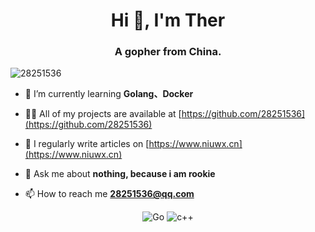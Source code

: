 <h1 align="center">Hi 👋, I'm Ther</h1>
<h3 align="center">A gopher from China.</h3>

<p align="left"> <img src="https://komarev.com/ghpvc/?username=28251536&label=Profile%20views&color=0e75b6&style=flat" alt="28251536" /> </p> 

- 🌱 I’m currently learning **Golang、Docker**

- 👨‍💻 All of my projects are available at [https://github.com/28251536](https://github.com/28251536)

- 📝 I regularly write articles on [https://www.niuwx.cn](https://www.niuwx.cn)

- 💬 Ask me about **nothing, because i am rookie**

- 📫 How to reach me **28251536@qq.com**

<p align="center">
<img alt="Go" src="https://img.shields.io/badge/Go-FCEAE5?style=flat-square&logo=Go">
 <img alt="c++" src="https://img.shields.io/badge/C++-f34b7d?style=flat-square&logo=c%2b%2b">
</p>
